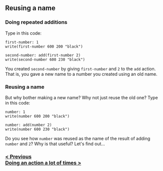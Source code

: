## Reusing a name

### Doing repeated additions

Type in this code:

```
first-number: 1
write(first-number 600 200 "black")

second-number: add(first-number 2)
write(second-number 600 230 "black")
```

You created `second-number` by giving `first-number` and `2` to the `add` action.  That is, you gave a new name to a number you created using an old name.

### Reusing a name

But why bother making a new name? Why not just reuse the old one? Type in this code:

```
number: 1
write(number 600 200 "black")

number: add(number 2)
write(number 600 230 "black")
```

Do you see how `number` was reused as the name of the result of adding `number` and `2`? Why is that useful? Let's find out...

### [< Previous](#naming-the-result-of-an-action) <div class="next">[Doing an action a lot of times >](#doing-an-action-a-lot-of-times)</div>
